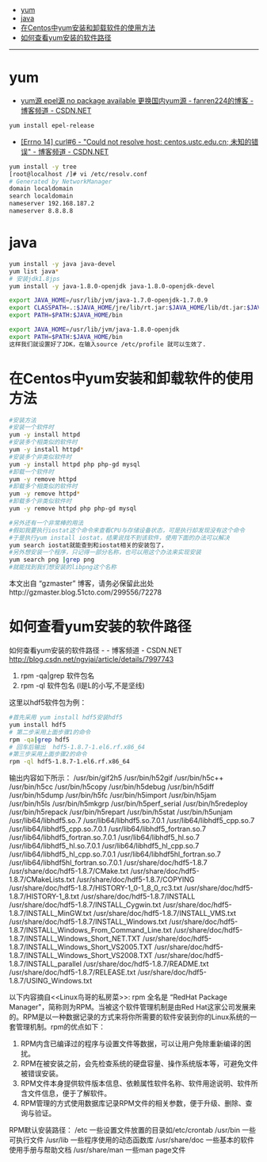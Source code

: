 
<!-- @import "[TOC]" {cmd="toc" depthFrom=1 depthTo=6 orderedList=false} -->
<!-- code_chunk_output -->

* [yum](#yum)
* [java](#java)
* [在Centos中yum安装和卸载软件的使用方法](#在centos中yum安装和卸载软件的使用方法)
* [如何查看yum安装的软件路径](#如何查看yum安装的软件路径)

<!-- /code_chunk_output -->

---


# yum

*  [yum源 epel源 no package available 更换国内yum源 - fanren224的博客 - 博客频道 - CSDN.NET](http://blog.csdn.net/fanren224/article/details/57117007)

```sh
yum install epel-release
```

* [[Errno 14] curl#6 - "Could not resolve host: centos.ustc.edu.cn; 未知的错误" - 博客频道 - CSDN.NET ](http://blog.csdn.net/u013897685/article/details/50927960)

```sh
yum install -y tree
[root@localhost /]# vi /etc/resolv.conf
# Generated by NetworkManager
domain localdomain
search localdomain
nameserver 192.168.187.2
nameserver 8.8.8.8
```


# java

```sh
yum install -y java java-devel
yum list java*
# 安装jdk1.8jps
yum install -y java-1.8.0-openjdk java-1.8.0-openjdk-devel

export JAVA_HOME=/usr/lib/jvm/java-1.7.0-openjdk-1.7.0.9
export CLASSPATH=.:$JAVA_HOME/jre/lib/rt.jar:$JAVA_HOME/lib/dt.jar:$JAVA_HOME/lib/tools.jar
export PATH=$PATH:$JAVA_HOME/bin

export JAVA_HOME=/usr/lib/jvm/java-1.8.0-openjdk
export PATH=$PATH:$JAVA_HOME/bin
这样我们就设置好了JDK，在输入source /etc/profile 就可以生效了.
```

# 在Centos中yum安装和卸载软件的使用方法

```sh
#安装方法
#安装一个软件时
yum -y install httpd
#安装多个相类似的软件时
yum -y install httpd*
#安装多个非类似软件时
yum -y install httpd php php-gd mysql
#卸载一个软件时
yum -y remove httpd
#卸载多个相类似的软件时
yum -y remove httpd*
#卸载多个非类似软件时
yum -y remove httpd php php-gd mysql

#另外还有一个非常棒的用法
#假如我要执行iostat这个命令来查看CPU与存储设备状态，可是执行却发现没有这个命令
#于是执行yum install iostat，结果说找不到该软件，使用下面的办法可以解决
yum search iostat就能查到和iostat相关的安装包了，
#另外想安装一个程序，只记得一部分名称，也可以用这个办法来实现安装
yum search png |grep png
#就能找到我们想安装的libpng这个名称
```
本文出自 “gzmaster” 博客，请务必保留此出处http://gzmaster.blog.51cto.com/299556/72278

# 如何查看yum安装的软件路径

如何查看yum安装的软件路径 - - 博客频道 - CSDN.NET
http://blog.csdn.net/ngvjai/article/details/7997743

1. rpm -qa|grep 软件包名
2. rpm -ql 软件包名  (l是L的小写,不是坚线)

这里以hdf5软件包为例：

```sh
#首先采用 yum install hdf5安装hdf5
yum install hdf5
# 第二步采用上面步骤1的命令
rpm -qa|grep hdf5 
# 回车后输出  hdf5-1.8.7-1.el6.rf.x86_64 
#第三步采用上面步骤2的命令
rpm -ql hdf5-1.8.7-1.el6.rf.x86_64
```
输出内容如下所示：
/usr/bin/gif2h5
/usr/bin/h52gif
/usr/bin/h5c++
/usr/bin/h5cc
/usr/bin/h5copy
/usr/bin/h5debug
/usr/bin/h5diff
/usr/bin/h5dump
/usr/bin/h5fc
/usr/bin/h5import
/usr/bin/h5jam
/usr/bin/h5ls
/usr/bin/h5mkgrp
/usr/bin/h5perf_serial
/usr/bin/h5redeploy
/usr/bin/h5repack
/usr/bin/h5repart
/usr/bin/h5stat
/usr/bin/h5unjam
/usr/lib64/libhdf5.so.7
/usr/lib64/libhdf5.so.7.0.1
/usr/lib64/libhdf5_cpp.so.7
/usr/lib64/libhdf5_cpp.so.7.0.1
/usr/lib64/libhdf5_fortran.so.7
/usr/lib64/libhdf5_fortran.so.7.0.1
/usr/lib64/libhdf5_hl.so.7
/usr/lib64/libhdf5_hl.so.7.0.1
/usr/lib64/libhdf5_hl_cpp.so.7
/usr/lib64/libhdf5_hl_cpp.so.7.0.1
/usr/lib64/libhdf5hl_fortran.so.7
/usr/lib64/libhdf5hl_fortran.so.7.0.1
/usr/share/doc/hdf5-1.8.7
/usr/share/doc/hdf5-1.8.7/CMake.txt
/usr/share/doc/hdf5-1.8.7/CMakeLists.txt
/usr/share/doc/hdf5-1.8.7/COPYING
/usr/share/doc/hdf5-1.8.7/HISTORY-1_0-1_8_0_rc3.txt
/usr/share/doc/hdf5-1.8.7/HISTORY-1_8.txt
/usr/share/doc/hdf5-1.8.7/INSTALL
/usr/share/doc/hdf5-1.8.7/INSTALL_Cygwin.txt
/usr/share/doc/hdf5-1.8.7/INSTALL_MinGW.txt
/usr/share/doc/hdf5-1.8.7/INSTALL_VMS.txt
/usr/share/doc/hdf5-1.8.7/INSTALL_Windows.txt
/usr/share/doc/hdf5-1.8.7/INSTALL_Windows_From_Command_Line.txt
/usr/share/doc/hdf5-1.8.7/INSTALL_Windows_Short_NET.TXT
/usr/share/doc/hdf5-1.8.7/INSTALL_Windows_Short_VS2005.TXT
/usr/share/doc/hdf5-1.8.7/INSTALL_Windows_Short_VS2008.TXT
/usr/share/doc/hdf5-1.8.7/INSTALL_parallel
/usr/share/doc/hdf5-1.8.7/README.txt
/usr/share/doc/hdf5-1.8.7/RELEASE.txt
/usr/share/doc/hdf5-1.8.7/USING_Windows.txt

以下内容摘自<<Linux鸟哥的私房菜>>:
rpm 全名是 “RedHat Package Manager"，简称则为RPM。当被这个软件管理机制是由Red Hat这家公司发展来的。RPM是以一种数据记录的方式来将你所需要的软件安装到你的Linux系统的一套管理机制。rpm的优点如下：
1. RPM内含已编译过的程序与设置文件等数据，可以让用户免除重新编译的困扰。
2. RPM在被安装之前，会先检查系统的硬盘容量、操作系统版本等，可避免文件被错误安装。
3. RPM文件本身提供软件版本信息、依赖属性软件名称、软件用途说明、软件所含文件信息，便于了解软件。
4. RPM管理的方式使用数据库记录RPM文件的相关参数，便于升级、删除、查询与验证。

RPM默认安装路径：
/etc	一些设置文件放置的目录如/etc/crontab
/usr/bin	一些可执行文件
/usr/lib	一些程序使用的动态函数库
/usr/share/doc	一些基本的软件使用手册与帮助文档
/usr/share/man	一些man page文件

